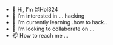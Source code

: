 - 👋 Hi, I’m @Hol324
- 👀 I’m interested in ... hacking
- 🌱 I’m currently learning .how to hack..
- 💞️ I’m looking to collaborate on ...
- 📫 How to reach me ...

<!---
Hol324/Hol324 is a ✨ special ✨ repository because its `README.md` (this file) appears on your GitHub profile.
You can click the Preview link to take a look at your changes.
--->

